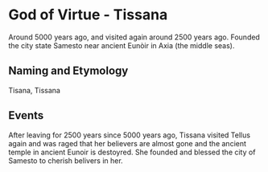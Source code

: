 # God of Virtue - Tissana

Around 5000 years ago, and visited again around 2500 years ago. Founded the city state Samesto near ancient Eunòir in Axia (the middle seas).

## Naming and Etymology

Tisana, Tissana

## Events

After leaving for 2500 years since 5000 years ago, Tissana visited Tellus again and was raged that her believers are almost gone and the ancient temple in ancient Eunoir is destoyred. She founded and blessed the city of Samesto to cherish belivers in her.